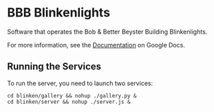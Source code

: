 BBB Blinkenlights
=================

Software that operates the Bob & Better Beyster Building Blinkenlights.

For more information, see the [Documentation](https://docs.google.com/document/d/1kO2LvbGgDD-2SHmxqKJG2VrXhhx4hQG96N9LBkynDJc/edit) on Google Docs.

## Running the Services

To run the server, you need to launch two services:

    cd blinken/gallery && nohup ./gallery.py &
    cd blinken/server && nohup ./server.js &
